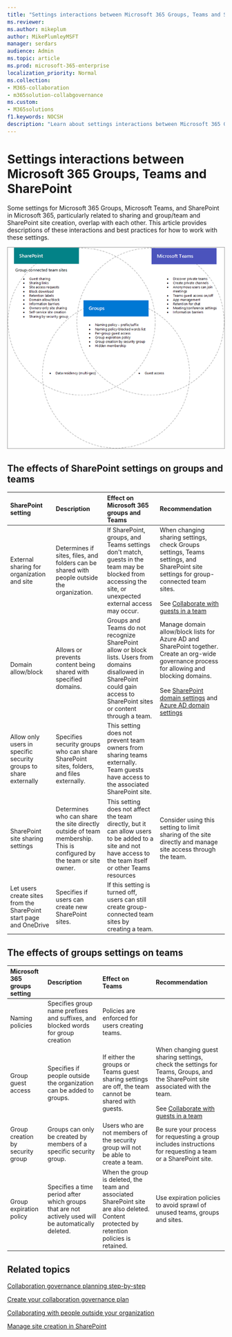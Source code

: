 ```yaml
---
title: "Settings interactions between Microsoft 365 Groups, Teams and SharePoint"
ms.reviewer: 
ms.author: mikeplum
author: MikePlumleyMSFT
manager: serdars
audience: Admin
ms.topic: article
ms.prod: microsoft-365-enterprise
localization_priority: Normal
ms.collection: 
- M365-collaboration
- m365solution-collabgovernance
ms.custom: 
- M365solutions
f1.keywords: NOCSH
description: "Learn about settings interactions between Microsoft 365 Groups, Teams and SharePoint"
---
```


# Settings interactions between Microsoft 365 Groups, Teams and SharePoint

Some settings for Microsoft 365 Groups, Microsoft Teams, and SharePoint in Microsoft 365, particularly related to sharing and group/team and SharePoint site creation, overlap with each other. This article provides descriptions of these interactions and best practices for how to work with these settings.

![Venn diagram of SharePoint, Teams, and groups features](../media/teams-groups-sharepoint-venn.png)

## The effects of SharePoint settings on groups and teams

|SharePoint setting|Description|Effect on Microsoft 365 groups and Teams|Recommendation|
|:-----------------|:----------|:---------------------------------------|:-------------|
|External sharing for organization and site|Determines if sites, files, and folders can be shared with people outside the organization.|If SharePoint, groups, and Teams settings don't match, guests in the team may be blocked from accessing the site, or unexpected external access may occur.|When changing sharing settings, check Groups settings, Teams settings, and SharePoint site settings for group-connected team sites.<br><br> See [Collaborate with guests in a team](./collaborate-as-team.md)|
|Domain allow/block|Allows or prevents content being shared with specified domains.|Groups and Teams do not recognize SharePoint allow or block lists. Users from domains disallowed in SharePoint could gain access to SharePoint sites or content through a team.|Manage domain allow/block lists for Azure AD and SharePoint together. Create an org-wide governance process for allowing and blocking domains.<br><br>See [SharePoint domain settings](/sharepoint/restricted-domains-sharing) and [Azure AD domain settings](/azure/active-directory/b2b/allow-deny-list)|
|Allow only users in specific security groups to share externally|Specifies security groups who can share SharePoint sites, folders, and files externally.|This setting does not prevent team owners from sharing teams externally. Team guests have access to the associated SharePoint site.||
|SharePoint site sharing settings|Determines who can share the site directly outside of team membership. This is configured by the team or site owner.|This setting does not affect the team directly, but it can allow users to be added to a site and not have access to the team itself or other Teams resources|Consider using this setting to limit sharing of the site directly and manage site access through the team.|
|Let users create sites from the SharePoint start page and OneDrive|Specifies if users can create new SharePoint sites.|If this setting is turned off, users can still create group-connected team sites by creating a team.||

## The effects of groups settings on teams

|Microsoft 365 groups setting|Description|Effect on Teams|Recommendation|
|:---------------------------|:----------|:--------------|:-------------|
|Naming policies|Specifies group name prefixes and suffixes, and blocked words for group creation|Policies are enforced for users creating teams.||
|Group guest access|Specifies if people outside the organization can be added to groups.|If either the groups or Teams guest sharing settings are off, the team cannot be shared with guests.|When changing guest sharing settings, check the settings for Teams, Groups, and the SharePoint site associated with the team.<br><br> See [Collaborate with guests in a team](./collaborate-as-team.md)|
|Group creation by security group|Groups can only be created by members of a specific security group.|Users who are not members of the security group will not be able to create a team.|Be sure your process for requesting a group includes instructions for requesting a team or a SharePoint site.|
|Group expiration policy|Specifies a time period after which groups that are not actively used will be automatically deleted.|When the group is deleted, the team and associated SharePoint site are also deleted. Content protected by retention policies is retained.|Use expiration policies to avoid sprawl of unused teams, groups and sites.|

## Related topics

[Collaboration governance planning step-by-step](collaboration-governance-overview.md#collaboration-governance-planning-step-by-step)

[Create your collaboration governance plan](collaboration-governance-first.md)

[Collaborating with people outside your organization](./collaborate-with-people-outside-your-organization.md)

[Manage site creation in SharePoint](/sharepoint/manage-site-creation)